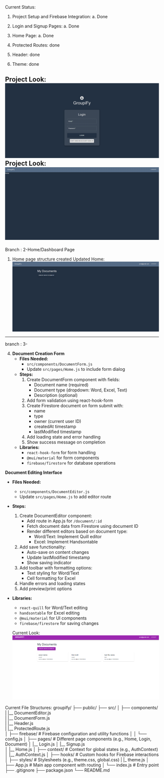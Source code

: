 Current Status: 
1. Project Setup and Firebase Integration:
    a. Done
2. Login and Signup Pages:
    a. Done
3. Home Page:
    a. Done

4. Protected Routes: done
5. Header: done
6. Theme: done

Project Look: ![Login.js](image.png)
Project Look: ![Home.js](image-1.png)
-------------------
Branch : 2-Home/Dashboard Page
1. Home page structure created
Updated Home:
![Updated Home](image-2.png)

------------------------------
branch : 3-

4. **Document Creation Form**
   - **Files Needed:**
     - `src/components/DocumentForm.js`
     - Update `src/pages/Home.js` to include form dialog
   - **Steps:**
     1. Create DocumentForm component with fields:
        - Document name (required)
        - Document type (dropdown: Word, Excel, Text)
        - Description (optional)
     2. Add form validation using react-hook-form
     3. Create Firestore document on form submit with:
        - name
        - type 
        - owner (current user ID)
        - createdAt timestamp
        - lastModified timestamp
     4. Add loading state and error handling
     5. Show success message on completion
   - **Libraries:** 
     - `react-hook-form` for form handling
     - `@mui/material` for form components
     - `firebase/firestore` for database operations


**Document Editing Interface**
   - **Files Needed:**
     - `src/components/DocumentEditor.js`
     - Update `src/pages/Home.js` to add editor route
   - **Steps:**
     1. Create DocumentEditor component:
        - Add route in App.js for `/document/:id`
        - Fetch document data from Firestore using document ID
        - Render different editors based on document type:
          - Word/Text: Implement Quill editor
          - Excel: Implement Handsontable
     2. Add save functionality:
        - Auto-save on content changes
        - Update lastModified timestamp
        - Show saving indicator
     3. Add toolbar with formatting options:
        - Text styling for Word/Text
        - Cell formatting for Excel
     4. Handle errors and loading states
     5. Add preview/print options
   - **Libraries:** 
     - `react-quill` for Word/Text editing
     - `handsontable` for Excel editing
     - `@mui/material` for UI components
     - `firebase/firestore` for saving changes


     Current Look: ![alt text](image-3.png)

Current File Structures:
groupify/
├── public/
├── src/
│   ├── components/  
|         |__ DocumentEditor.js  
|         |__ DocumentForm.js  
|         |__ Header.js  
|         |__ ProtectedRoute.js  
│   ├── firebase/               # Firebase configuration and utility functions
│   │   └── config.js
│   ├── pages/                  # Different page components (e.g., Home, Login, Document)
│       |__ Login.js
│       |__ Signup.js   
│       |__ Home.js
│   ├── context/                # Context for global states (e.g., AuthContext)
│       |__ AuthContext.js
│   ├── hooks/                  # Custom hooks for Firebase interactions
│   ├── styles/                 # Stylesheets (e.g., theme.css, global.css)
|         |_ theme.js
│   ├── App.js                  # Main app component with routing
│   └── index.js                # Entry point
├── .gitignore
├── package.json
└── README.md


